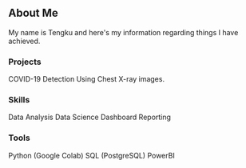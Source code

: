 ## About Me

My name is Tengku and here's my information regarding things I have achieved.

### Projects
COVID-19 Detection Using Chest X-ray images.

### Skills
Data Analysis
Data Science
Dashboard Reporting

### Tools
Python (Google Colab)
SQL (PostgreSQL)
PowerBI


